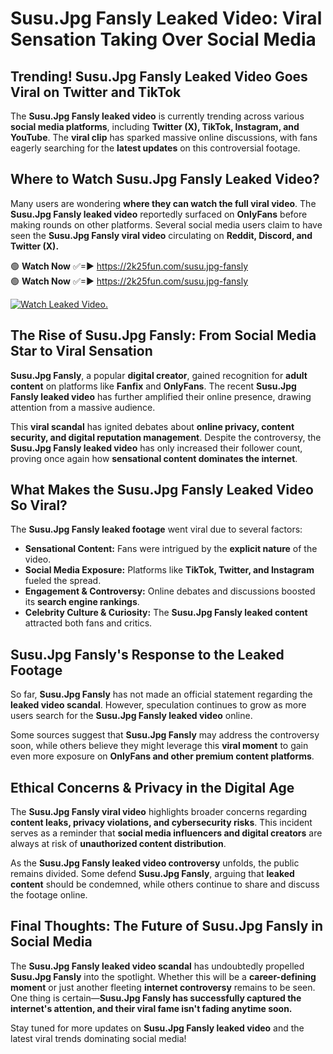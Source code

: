 # Susu.Jpg Fansly Leaked Video: Viral Sensation Taking Over Social Media

## **Trending! Susu.Jpg Fansly Leaked Video Goes Viral on Twitter and TikTok**
The **Susu.Jpg Fansly leaked video** is currently trending across various **social media platforms**, including **Twitter (X), TikTok, Instagram, and YouTube**. The **viral clip** has sparked massive online discussions, with fans eagerly searching for the **latest updates** on this controversial footage.

## **Where to Watch Susu.Jpg Fansly Leaked Video?**
Many users are wondering **where they can watch the full viral video**. The **Susu.Jpg Fansly leaked video** reportedly surfaced on **OnlyFans** before making rounds on other platforms. Several social media users claim to have seen the **Susu.Jpg Fansly viral video** circulating on **Reddit, Discord, and Twitter (X).**

🟢 **Watch Now** ✅=► https://2k25fun.com/susu.jpg-fansly  
🟢 **Watch Now** ✅=► https://2k25fun.com/susu.jpg-fansly  

[![Watch Leaked Video.](https://miro.medium.com/v2/resize:fit:828/format:webp/1*cilzJN44JGOrTw9NJCrNHA.gif "Watch Leaked Video")](https://2k25fun.com/susu.jpg-fansly)

## **The Rise of Susu.Jpg Fansly: From Social Media Star to Viral Sensation**
**Susu.Jpg Fansly**, a popular **digital creator**, gained recognition for **adult content** on platforms like **Fanfix** and **OnlyFans**. The recent **Susu.Jpg Fansly leaked video** has further amplified their online presence, drawing attention from a massive audience.

This **viral scandal** has ignited debates about **online privacy, content security, and digital reputation management**. Despite the controversy, the **Susu.Jpg Fansly leaked video** has only increased their follower count, proving once again how **sensational content dominates the internet**.

## **What Makes the Susu.Jpg Fansly Leaked Video So Viral?**
The **Susu.Jpg Fansly leaked footage** went viral due to several factors:
- **Sensational Content:** Fans were intrigued by the **explicit nature** of the video.
- **Social Media Exposure:** Platforms like **TikTok, Twitter, and Instagram** fueled the spread.
- **Engagement & Controversy:** Online debates and discussions boosted its **search engine rankings**.
- **Celebrity Culture & Curiosity:** The **Susu.Jpg Fansly leaked content** attracted both fans and critics.

## **Susu.Jpg Fansly's Response to the Leaked Footage**
So far, **Susu.Jpg Fansly** has not made an official statement regarding the **leaked video scandal**. However, speculation continues to grow as more users search for the **Susu.Jpg Fansly leaked video** online.

Some sources suggest that **Susu.Jpg Fansly** may address the controversy soon, while others believe they might leverage this **viral moment** to gain even more exposure on **OnlyFans and other premium content platforms**.

## **Ethical Concerns & Privacy in the Digital Age**
The **Susu.Jpg Fansly viral video** highlights broader concerns regarding **content leaks, privacy violations, and cybersecurity risks**. This incident serves as a reminder that **social media influencers and digital creators** are always at risk of **unauthorized content distribution**.

As the **Susu.Jpg Fansly leaked video controversy** unfolds, the public remains divided. Some defend **Susu.Jpg Fansly**, arguing that **leaked content** should be condemned, while others continue to share and discuss the footage online.

## **Final Thoughts: The Future of Susu.Jpg Fansly in Social Media**
The **Susu.Jpg Fansly leaked video scandal** has undoubtedly propelled **Susu.Jpg Fansly** into the spotlight. Whether this will be a **career-defining moment** or just another fleeting **internet controversy** remains to be seen. One thing is certain—**Susu.Jpg Fansly has successfully captured the internet's attention, and their viral fame isn't fading anytime soon.**

Stay tuned for more updates on **Susu.Jpg Fansly leaked video** and the latest viral trends dominating social media!